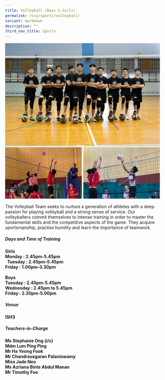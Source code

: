 ```yaml
---
title: Volleyball (Boys & Girls)
permalink: /cca/sports/volleyball/
variant: markdown
description: ""
third_nav_title: Sports
---
```

![](/images/2023images/CCAs%202023/volleyball1.png)

The Volleyball Team seeks to nurture a generation of athletes with a deep passion for playing volleyball and a strong sense of service. Our volleyballers commit themselves to intense training in order to master the fundamental skills and the competitive aspects of the game. They acquire sportsmanship, practise humility and learn the importance of teamwork. &nbsp;
 

<h5>Days and Time of Training</h5>
<b>
Girls<br>
Monday : 2.45pm-5.45pm<br>&nbsp;
Tuesday : 2.45pm–5.45pm <br> 
Friday : 1.00pm–3.30pm&nbsp;<br></b>
<br>

<b>
Boys<br>
Tuesday : 2.45pm-5.45pm<br>
Wednesday : 2.45pm to 5.45pm  <br>
Friday : 2.30pm-5.00pm  <br>
</b>

<h5>Venue</h5>
<b>
ISH3<br>
</b>

<h5>Teachers-in-Charge</h5>
<b>
Ms Stephanie Ong (i/c)<br>
Mdm Lum Ping Ping<br>
Mr Ha Yeong Fook<br>
Mr Chandrasegaran Palaniswamy<br>
Miss Jade Neo<br>
Ms Azriana Binte Abdul Manan<br>
Mr Timothy Foo<br>
</b>